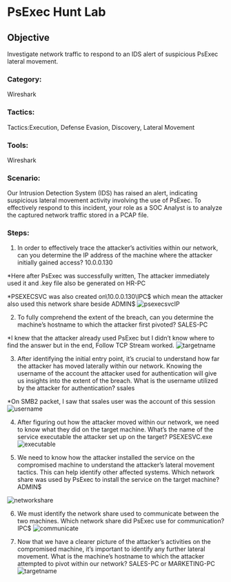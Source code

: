 # PsExec Hunt Lab

## Objective
Investigate network traffic to respond to an IDS alert of suspicious PsExec lateral movement.

### Category: 
Wireshark
### Tactics: 
Tactics:Execution, Defense Evasion, Discovery, Lateral Movement
### Tools: 
Wireshark

### Scenario:
Our Intrusion Detection System (IDS) has raised an alert, indicating suspicious lateral movement activity involving the use of PsExec. To effectively respond to this incident, your role as a SOC Analyst is to analyze the captured network traffic stored in a PCAP file.

### Steps:
1. In order to effectively trace the attacker’s activities within our network, can you determine the IP address of the machine where the attacker initially gained access? 10.0.0.130
	
 *Here after PsExec was successfully written, The attacker immediately used it and .key file also be generated on HR-PC
	
 *PSEXECSVC was also created on\\10.0.0.130\IPC$ which mean the attacker also used this network share beside ADMIN$
![psexecsvcIP](https://github.com/user-attachments/assets/fafebe5b-b2cf-40e0-994c-d8c8d26dea1e)

2. To fully comprehend the extent of the breach, can you determine the machine’s hostname to which the attacker first pivoted? SALES-PC
	
 *I knew that the attacker already used PsExec but I didn’t know where to find the answer but in the end, Follow TCP Stream worked.
 ![targetname](https://github.com/user-attachments/assets/7122a44e-fe12-48c2-8c31-9762f6ef6ca1)

3. After identifying the initial entry point, it’s crucial to understand how far the attacker has moved laterally within our network. Knowing the username of the account the attacker used for authentication will give us insights into the extent of the breach. What is the username utilized by the attacker for authentication? ssales
	
 *On SMB2 packet, I saw that ssales user was the account of this session
![username](https://github.com/user-attachments/assets/a082b775-f7ef-4911-88d0-a8258abb8559)

4. After figuring out how the attacker moved within our network, we need to know what they did on the target machine. What’s the name of the service executable the attacker set up on the target? PSEXESVC.exe
![executable](https://github.com/user-attachments/assets/e8669653-3d06-4212-bcad-e4df05a1ce55)

5. We need to know how the attacker installed the service on the compromised machine to understand the attacker’s lateral movement tactics. This can help identify other affected systems. Which network share was used by PsExec to install the service on the target machine? ADMIN$

![networkshare](https://github.com/user-attachments/assets/56e13657-22c3-45b8-86f0-855c783beeb6)

6. We must identify the network share used to communicate between the two machines. Which network share did PsExec use for communication? IPC$
![communicate](https://github.com/user-attachments/assets/7af6e609-e792-44a9-a7a7-aefda9fd74f6)

7. Now that we have a clearer picture of the attacker’s activities on the compromised machine, it’s important to identify any further lateral movement. What is the machine’s hostname to which the attacker attempted to pivot within our network? SALES-PC or MARKETING-PC
![targetname](https://github.com/user-attachments/assets/30cd38a7-106b-4f4f-a64b-00dbb7b7f57e)
